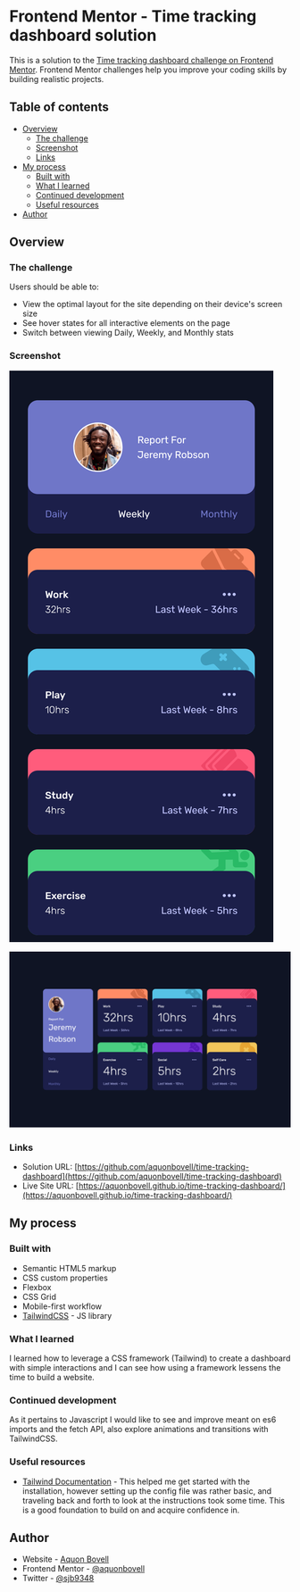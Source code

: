 # Frontend Mentor - Time tracking dashboard solution

This is a solution to the [Time tracking dashboard challenge on Frontend Mentor](https://www.frontendmentor.io/challenges/time-tracking-dashboard-UIQ7167Jw). Frontend Mentor challenges help you improve your coding skills by building realistic projects. 

## Table of contents

- [Overview](#overview)
  - [The challenge](#the-challenge)
  - [Screenshot](#screenshot)
  - [Links](#links)
- [My process](#my-process)
  - [Built with](#built-with)
  - [What I learned](#what-i-learned)
  - [Continued development](#continued-development)
  - [Useful resources](#useful-resources)
- [Author](#author)

## Overview

### The challenge

Users should be able to:

- View the optimal layout for the site depending on their device's screen size
- See hover states for all interactive elements on the page
- Switch between viewing Daily, Weekly, and Monthly stats

### Screenshot

![mobile screenshot](./images/mobile.png)

![desktop screenshot](./images/desktop.png)

### Links

- Solution URL: [https://github.com/aquonbovell/time-tracking-dashboard](https://github.com/aquonbovell/time-tracking-dashboard)
- Live Site URL: [https://aquonbovell.github.io/time-tracking-dashboard/](https://aquonbovell.github.io/time-tracking-dashboard/)

## My process

### Built with

- Semantic HTML5 markup
- CSS custom properties
- Flexbox
- CSS Grid
- Mobile-first workflow
- [TailwindCSS](https://tailwindcss.com/) - JS library

### What I learned

I learned how to leverage a CSS framework (Tailwind) to create a dashboard with simple interactions and I can see how using a framework lessens the time to build a website.

### Continued development

As it pertains to Javascript I would like to see and improve meant on es6 imports and the fetch API, also explore animations and transitions with TailwindCSS.

### Useful resources

- [Tailwind Documentation](https://tailwindcss.com/docs/installationm) - This helped me get started with the installation, however setting up the config file was rather basic, and traveling back and forth to look at the instructions took some time. This is a good foundation to build on and acquire confidence in.

## Author

- Website - [Aquon Bovell](https://github.com/aquonbovell)
- Frontend Mentor - [@aquonbovell](https://www.frontendmentor.io/profile/aquonbovell)
- Twitter - [@sjb9348](https://www.twitter.com/sjb9348)
